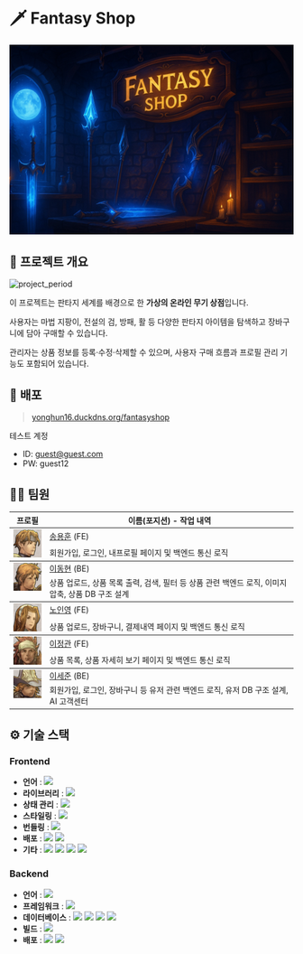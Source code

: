 # 🗡️ Fantasy Shop

<div align="center">
<img src="https://github.com/fantasy-shop/.github/blob/main/profile/project_info/title.png?raw=true" alt="판타지샵" />
</div>

## 🧙 프로젝트 개요
![project_period](https://img.shields.io/badge/Project%20Period-2025--06--09%20~%202025--06--23-6366F1)<br>

이 프로젝트는 판타지 세계를 배경으로 한 **가상의 온라인 무기 상점**입니다.

사용자는 마법 지팡이, 전설의 검, 방패, 활 등 다양한 판타지 아이템을 탐색하고 장바구니에 담아 구매할 수 있습니다.

관리자는 상품 정보를 등록·수정·삭제할 수 있으며, 사용자 구매 흐름과 프로필 관리 기능도 포함되어 있습니다.

## 🏡 배포

> [yonghun16.duckdns.org/fantasyshop](yonghun16.duckdns.org/fantasyshop)

테스트 계정

- ID: guest@guest.com
- PW: guest12

## 💁🏻 팀원
<table>
  <thead>
    <tr>
      <th>프로필</th>
      <th>이름(포지션) - 작업 내역</th>
    </tr>
  </thead>
  <tbody>
    <tr>
      <td rowspan="2" style="vertical-align: top; min-width: 50px;">
        <img src="https://github.com/fantasy-shop/.github/blob/main/profile/project_info/pic1.png?raw=true" alt="송용훈" width="50" height="50" />
      </td>
      <td><a href="https://github.com/yonghun16">송용훈</a> (FE)</td>
    </tr>
     <tr>
      <td colspan="2">회원가입, 로그인, 내프로필 페이지 및 백엔드 통신 로직</td>
    </tr>
  </tbody>
  <tbody>
    <tr>
      <td rowspan="2" style="vertical-align: top; min-width: 50px;">
        <img src="https://github.com/fantasy-shop/.github/blob/main/profile/project_info/pic2.png?raw=true" alt="이동현" width="50" height="50" />
      </td>
      <td><a href="https://github.com/soohofather">이동현</a> (BE)</td>
    </tr>
      <tr>
        <td colspan="2">상품 업로드, 상품 목록 출력, 검색, 필터 등 상품 관련 백엔드 로직, 이미지 압축, 상품 DB 구조 설계</td>
      </tr>
    </tr>
  </tbody>
  <tbody>
    <tr>
      <td rowspan="2" style="vertical-align: top; min-width: 50px;">
        <img src="https://github.com/fantasy-shop/.github/blob/main/profile/project_info/pic4.png?raw=true" alt="노인영" width="50" height="50" />
      </td>
      <td><a href="https://github.com/ines2131/">노인영</a> (FE)</td>
    </tr>
     <tr>
       <td colspan="2">상품 업로드, 장바구니, 결제내역 페이지 및 백엔드 통신 로직</td>
     </tr>
    </tr>
  </tbody>
  <tbody>
    <tr>
      <td rowspan="2" style="vertical-align: top; min-width: 50px;">
        <img src="https://github.com/fantasy-shop/.github/blob/main/profile/project_info/pic3.png?raw=true" alt="이정관" width="50" height="50" />
      </td>
      <td><a href="https://github.com/ines2131/">이정관</a> (FE)</td>
    </tr>
      <tr>
        <td colspan="2">상품 목록, 상품 자세히 보기 페이지 및 백엔드 통신 로직</td>
      </tr>
    </tr>
  </tbody>
  <tbody>
    <tr>
      <td rowspan="2" style="vertical-align: top; min-width: 50px;">
        <img src="https://github.com/fantasy-shop/.github/blob/main/profile/project_info/pic5.png?raw=true" alt="이세준" width="50" height="50" />
      </td>
      <td><a href="https://github.com/ines2131/">이세준</a> (BE)</td>
    </tr>
      <tr>
        <td colspan="2">회원가입, 로그인, 장바구니 등 유저 관련 백엔드 로직, 유저 DB 구조 설계, AI 고객센터</td>
      </tr>
    </tr>
  </tbody>
</table>

## ⚙️ 기술 스택
### Frontend
- **언어** : <!-- JavaScript --><a href="https://www.ecma-international.org/"><img src="https://img.shields.io/badge/JavaScript-F7DF1E?style=flat&logo=JavaScript&logoColor=white" /></a>
- **라이브러리** : <!-- React --><a href="https://reactjs.org/"><img src="https://img.shields.io/badge/React-58B4CD?style=flat&logo=React&logoColor=white" /></a>
- **상태 관리** : <!-- Reducx --><a href="https://react-redux.js.org"><img src="https://img.shields.io/badge/Redux-764ABC?style=flat&logo=Redux&logoColor=white" /></a>
- **스타일링** : <!-- Tailwind CSS --><a href="https://tailwindcss.com"><img src="https://img.shields.io/badge/Tailwind-06B6D4?style=flat&logo=tailwindcss&logoColor=white" /></a>
- **번들링** : <!-- Vite --><a href="https://vitejs.dev/"><img src="https://img.shields.io/badge/Vite-646CFF?style=flat&logo=Vite&logoColor=white" /></a>
- **배포** : <!-- NGINX --><a href="https://www.nginx.com/"><img src="https://img.shields.io/badge/NGINX-009639?style=flat&logo=NGINX&logoColor=white" /></a> <!-- OCI --><a href="https://www.oracle.com/cloud/"><img src="https://img.shields.io/badge/OCI-F80000?style=flat&logo=Oracle&logoColor=white" /></a> 
- **기타** : <!-- React Router --><a href="https://reactrouter.com"><img src="https://img.shields.io/badge/React_Router-CA4245?style=flat&logo=React%20router&logoColor=white" /></a> <!-- React Query --><a href="https://tanstack.com/query/latest"><img src="https://img.shields.io/badge/React_Query-FF4154?style=flat&logo=React%20query&logoColor=white" /></a> <!-- React Hook Form --><a href="https://react-hook-form.com"><img src="https://img.shields.io/badge/React_Hook_Form-EC5990?style=flat&logo=React%20hook%20form&logoColor=white" /></a> <a href="https://postcode.map.daum.net/guide"><img src="https://img.shields.io/badge/Kakao_Address_API-FEE500?style=flat&logo=kakao&logoColor=white" /></a>
### Backend
- **언어** : <!-- Java --><a href="https://www.java.com/"><img src="https://img.shields.io/badge/Java-3D82A1?style=flat&logo=Conda-Forge&logoColor=white" /></a>
- **프레임워크** : <!-- Spring Boot --><a href="https://spring.io/projects/spring-boot"><img src="https://img.shields.io/badge/Spring_boot-6DB33F?style=flat&logo=SpringBoot&logoColor=white" /></a> 
- **데이터베이스** : <!-- MySQL --><a href="https://www.mysql.com/"><img src="https://img.shields.io/badge/MySQL-4479A1?style=flat&logo=MySQL&logoColor=white" /></a> <img src="https://img.shields.io/badge/Query_DSL-79E1F4?style=flat&logo=Query_DSL&logoColor=white" /> <img src="https://img.shields.io/badge/Spring_JPA-6DB33F?style=flat&logo=Spring_SPA&logoColor=white" /> <!-- Redis --><a href="https://redis.io"><img src="https://img.shields.io/badge/Redis-FF4438?style=flat&logo=Redis&logoColor=white" /></a>
- **빌드** : <!-- Gradle --><a href="https://gradle.org"><img src="https://img.shields.io/badge/Gradle-02303A?style=flat&logo=Gradle&logoColor=white" /></a>
- **배포** : <!-- NGINX --><a href="https://www.nginx.com/"><img src="https://img.shields.io/badge/NGINX-009639?style=flat&logo=NGINX&logoColor=white" /></a> <!-- OCI --><a href="https://www.oracle.com/cloud/"><img src="https://img.shields.io/badge/OCI-F80000?style=flat&logo=Oracle&logoColor=white" /></a> 


